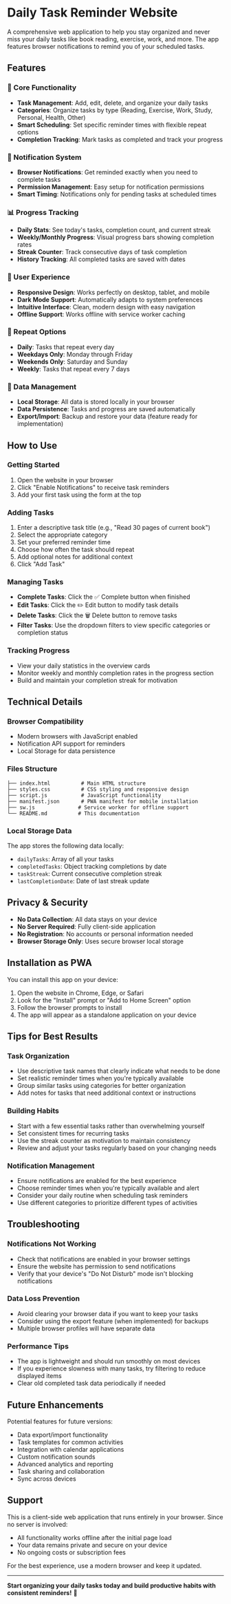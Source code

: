 # Daily Task Reminder Website

A comprehensive web application to help you stay organized and never miss your daily tasks like book reading, exercise, work, and more. The app features browser notifications to remind you of your scheduled tasks.

## Features

### 🎯 Core Functionality
- **Task Management**: Add, edit, delete, and organize your daily tasks
- **Categories**: Organize tasks by type (Reading, Exercise, Work, Study, Personal, Health, Other)
- **Smart Scheduling**: Set specific reminder times with flexible repeat options
- **Completion Tracking**: Mark tasks as completed and track your progress

### 🔔 Notification System
- **Browser Notifications**: Get reminded exactly when you need to complete tasks
- **Permission Management**: Easy setup for notification permissions
- **Smart Timing**: Notifications only for pending tasks at scheduled times

### 📊 Progress Tracking
- **Daily Stats**: See today's tasks, completion count, and current streak
- **Weekly/Monthly Progress**: Visual progress bars showing completion rates
- **Streak Counter**: Track consecutive days of task completion
- **History Tracking**: All completed tasks are saved with dates

### 🎨 User Experience
- **Responsive Design**: Works perfectly on desktop, tablet, and mobile
- **Dark Mode Support**: Automatically adapts to system preferences
- **Intuitive Interface**: Clean, modern design with easy navigation
- **Offline Support**: Works offline with service worker caching

### 🔄 Repeat Options
- **Daily**: Tasks that repeat every day
- **Weekdays Only**: Monday through Friday
- **Weekends Only**: Saturday and Sunday
- **Weekly**: Tasks that repeat every 7 days

### 💾 Data Management
- **Local Storage**: All data is stored locally in your browser
- **Data Persistence**: Tasks and progress are saved automatically
- **Export/Import**: Backup and restore your data (feature ready for implementation)

## How to Use

### Getting Started
1. Open the website in your browser
2. Click "Enable Notifications" to receive task reminders
3. Add your first task using the form at the top

### Adding Tasks
1. Enter a descriptive task title (e.g., "Read 30 pages of current book")
2. Select the appropriate category
3. Set your preferred reminder time
4. Choose how often the task should repeat
5. Add optional notes for additional context
6. Click "Add Task"

### Managing Tasks
- **Complete Tasks**: Click the ✅ Complete button when finished
- **Edit Tasks**: Click the ✏️ Edit button to modify task details
- **Delete Tasks**: Click the 🗑️ Delete button to remove tasks
- **Filter Tasks**: Use the dropdown filters to view specific categories or completion status

### Tracking Progress
- View your daily statistics in the overview cards
- Monitor weekly and monthly completion rates in the progress section
- Build and maintain your completion streak for motivation

## Technical Details

### Browser Compatibility
- Modern browsers with JavaScript enabled
- Notification API support for reminders
- Local Storage for data persistence

### Files Structure
```
├── index.html          # Main HTML structure
├── styles.css          # CSS styling and responsive design
├── script.js           # JavaScript functionality
├── manifest.json       # PWA manifest for mobile installation
├── sw.js              # Service worker for offline support
└── README.md          # This documentation
```

### Local Storage Data
The app stores the following data locally:
- `dailyTasks`: Array of all your tasks
- `completedTasks`: Object tracking completions by date
- `taskStreak`: Current consecutive completion streak
- `lastCompletionDate`: Date of last streak update

## Privacy & Security

- **No Data Collection**: All data stays on your device
- **No Server Required**: Fully client-side application
- **No Registration**: No accounts or personal information needed
- **Browser Storage Only**: Uses secure browser local storage

## Installation as PWA

You can install this app on your device:
1. Open the website in Chrome, Edge, or Safari
2. Look for the "Install" prompt or "Add to Home Screen" option
3. Follow the browser prompts to install
4. The app will appear as a standalone application on your device

## Tips for Best Results

### Task Organization
- Use descriptive task names that clearly indicate what needs to be done
- Set realistic reminder times when you're typically available
- Group similar tasks using categories for better organization
- Add notes for tasks that need additional context or instructions

### Building Habits
- Start with a few essential tasks rather than overwhelming yourself
- Set consistent times for recurring tasks
- Use the streak counter as motivation to maintain consistency
- Review and adjust your tasks regularly based on your changing needs

### Notification Management
- Ensure notifications are enabled for the best experience
- Choose reminder times when you're typically available and alert
- Consider your daily routine when scheduling task reminders
- Use different categories to prioritize different types of activities

## Troubleshooting

### Notifications Not Working
- Check that notifications are enabled in your browser settings
- Ensure the website has permission to send notifications
- Verify that your device's "Do Not Disturb" mode isn't blocking notifications

### Data Loss Prevention
- Avoid clearing your browser data if you want to keep your tasks
- Consider using the export feature (when implemented) for backups
- Multiple browser profiles will have separate data

### Performance Tips
- The app is lightweight and should run smoothly on most devices
- If you experience slowness with many tasks, try filtering to reduce displayed items
- Clear old completed task data periodically if needed

## Future Enhancements

Potential features for future versions:
- Data export/import functionality
- Task templates for common activities
- Integration with calendar applications
- Custom notification sounds
- Advanced analytics and reporting
- Task sharing and collaboration
- Sync across devices

## Support

This is a client-side web application that runs entirely in your browser. Since no server is involved:
- All functionality works offline after the initial page load
- Your data remains private and secure on your device
- No ongoing costs or subscription fees

For the best experience, use a modern browser and keep it updated.

---

**Start organizing your daily tasks today and build productive habits with consistent reminders!** 🎯
